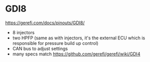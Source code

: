 # GDI8

https://gerefi.com/docs/pinouts/GDI8/

* 8 injectors
* two HPFP (same as with injectors, it's the external ECU which is responsible for pressure build up control)
* CAN bus to adjust settings
* many specs match https://github.com/gerefi/gerefi/wiki/GDI4
